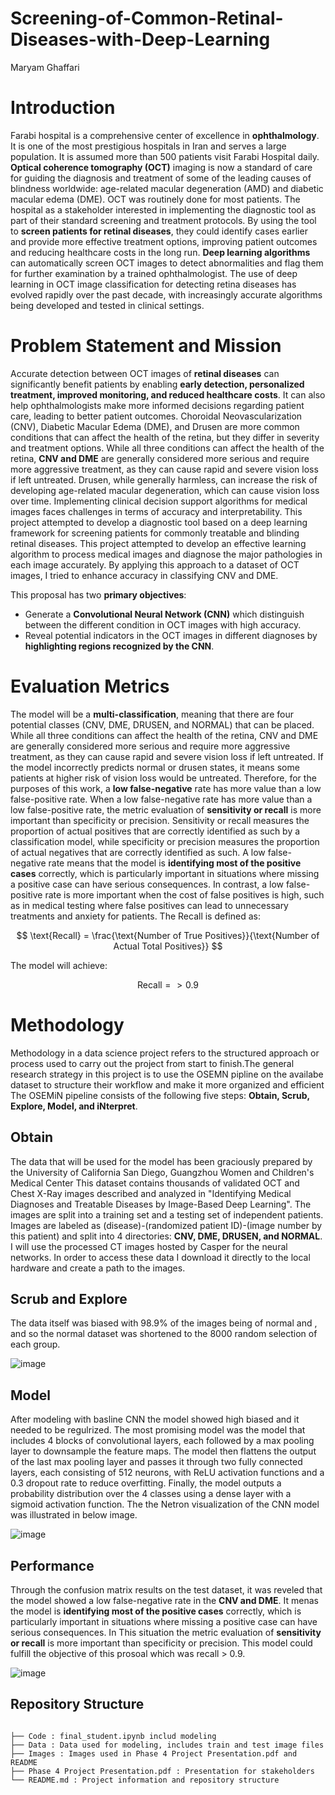 # Screening-of-Common-Retinal-Diseases-with-Deep-Learning

Maryam Ghaffari






# Introduction
Farabi hospital is a comprehensive center of excellence in **ophthalmology**. It is one of the most prestigious hospitals in Iran and serves a large population. It is assumed more than 500 patients visit Farabi Hospital daily. **Optical coherence tomography (OCT)** imaging is now a standard of care for guiding the diagnosis and treatment of some of the leading causes of blindness worldwide: age-related macular degeneration (AMD) and diabetic macular edema (DME). OCT was routinely done for most patients. The hospital as a stakeholder interested in implementing the diagnostic tool as part of their standard screening and treatment protocols. By using the tool to **screen patients for retinal diseases**, they could identify cases earlier and provide more effective treatment options, improving patient outcomes and reducing healthcare costs in the long run. **Deep learning algorithms** can automatically screen OCT images to detect abnormalities and flag them for further examination by a trained ophthalmologist. The use of deep learning in OCT image classification for detecting retina diseases has evolved rapidly over the past decade, with increasingly accurate algorithms being developed and tested in clinical settings.

# Problem Statement and Mission
Accurate detection between OCT images of **retinal diseases** can significantly benefit patients by enabling **early detection, personalized treatment, improved monitoring, and reduced healthcare costs**. It can also help ophthalmologists make more informed decisions regarding patient care, leading to better patient outcomes. Choroidal Neovascularization (CNV), Diabetic Macular Edema (DME), and Drusen are more common conditions that can affect the health of the retina, but they differ in severity and treatment options. While all three conditions can affect the health of the retina, **CNV and DME** are generally considered more serious and require more aggressive treatment, as they can cause rapid and severe vision loss if left untreated. Drusen, while generally harmless, can increase the risk of developing age-related macular degeneration, which can cause vision loss over time. Implementing clinical decision support algorithms for medical images faces challenges in terms of accuracy and interpretability. This project attempted to develop a diagnostic tool based on a deep learning framework for screening patients for commonly treatable and blinding retinal diseases. 
This project attempted to develop an effective learning algorithm to process medical images and diagnose the major pathologies in each image accurately. By applying this approach to a dataset of OCT images, I tried to enhance accuracy in classifying CNV and DME.

This proposal has two **primary objectives**:

- Generate a **Convolutional Neural Network (CNN)** which distinguish between the different condition in OCT images with high accuracy.
- Reveal potential indicators in the OCT images in different diagnoses by **highlighting regions recognized by the CNN**. 





#  Evaluation Metrics
The model will be a **multi-classification**, meaning that there are four potential classes (CNV, DME, DRUSEN, and NORMAL) that can be placed. While all three conditions can affect the health of the retina, CNV and DME are generally considered more serious and require more aggressive treatment, as they can cause rapid and severe vision loss if left untreated. If the model incorrectly predicts normal or drusen states, it means some patients at higher risk of vision loss would be untreated. Therefore, for the purposes of this work, a **low false-negative** rate has more value than a low false-positive rate. When a low false-negative rate has more value than a low false-positive rate, the metric evaluation of **sensitivity or recall** is more important than specificity or precision. Sensitivity or recall measures the proportion of actual positives that are correctly identified as such by a classification model, while specificity or precision measures the proportion of actual negatives that are correctly identified as such. A low false-negative rate means that the model is **identifying most of the positive cases** correctly, which is particularly important in situations where missing a positive case can have serious consequences. In contrast, a low false-positive rate is more important when the cost of false positives is high, such as in medical testing where false positives can lead to unnecessary treatments and anxiety for patients. The Recall is defined as:

$$ \text{Recall} = \frac{\text{Number of True Positives}}{\text{Number of Actual Total Positives}} $$ 

The model will achieve:

$$ \text{Recall} => 0.9 $$ 

# Methodology
Methodology in a data science project refers to the structured approach or process used to carry out the project from start to finish.The general research strategy in this project is to use the OSEMN pipline on the availabe dataset to structure their workflow and make it more organized and efficient The OSEMiN pipeline consists of the following five steps: **Obtain, Scrub, Explore, Model, and iNterpret**.

## Obtain
The data that will be used for the model has been graciously prepared by the University of California San Diego, Guangzhou Women and Children's Medical Center This dataset contains thousands of validated OCT and Chest X-Ray images described and analyzed in "Identifying Medical Diagnoses and Treatable Diseases by Image-Based Deep Learning". The images are split into a training set and a testing set of independent patients. Images are labeled as (disease)-(randomized patient ID)-(image number by this patient) and split into 4 directories: **CNV, DME, DRUSEN, and NORMAL**. I will use the processed CT images hosted by Casper for the neural networks. In order to access these data I download it directly to the local hardware and create a path to the images.


## Scrub and Explore
The data itself was biased with 98.9% of the images being of normal and , and so the normal dataset was shortened to the 8000 random selection of each group. 

![image](https://user-images.githubusercontent.com/101681195/222004361-80531e34-8710-45b7-87cd-c5bcb78ff68f.png)




## Model
After modeling with basline CNN the model showed high biased and it needed to be regulrized. The most promising model was the model that includes 4 blocks of convolutional layers, each followed by a max pooling layer to downsample the feature maps. The model then flattens the output of the last max pooling layer and passes it through two fully connected layers, each consisting of 512 neurons, with ReLU activation functions and a 0.3 dropout rate to reduce overfitting. Finally, the model outputs a probability distribution over the 4 classes using a dense layer with a sigmoid activation function. The the Netron visualization of the CNN model was illustrated in below image. 




![image](https://user-images.githubusercontent.com/101681195/224182839-ceb3f0b6-4b3b-4407-a26b-7b3561b70885.png)


## Performance
Through the confusion matrix results on the test dataset, it was reveled that the model showed a low false-negative rate in the **CNV and DME**. It menas the model is **identifying most of the positive cases** correctly, which is particularly important in situations where missing a positive case can have serious consequences. In This situation the metric evaluation of **sensitivity or recall** is more important than specificity or precision. This model could fulfill the objective of this prosoal which was recall > 0.9. 






![image](https://user-images.githubusercontent.com/101681195/224190014-29931a6a-625f-4b33-bee2-d687f1acef24.png)







 ## Repository Structure
```

├── Code : final_student.ipynb includ modeling
├── Data : Data used for modeling, includes train and test image files
├── Images : Images used in Phase 4 Project Presentation.pdf and README
├── Phase 4 Project Presentation.pdf : Presentation for stakeholders
└── README.md : Project information and repository structure
